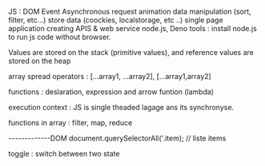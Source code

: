 JS :
    DOM
    Event
    Asynchronous request
    animation 
    data manipulation (sort, filter, etc...)
    store data (coockies, localstorage, etc ..)
    single page application
    creating APIS & web service node.js, Deno
tools : 
    install node.js to run js code without browser.


Values are stored on the stack (primitive values), and reference values are stored on the heap


array spread operators : [...array1, ...array2],  [...array1,array2]

functions : deslaration, expression and arrow funtion (lambda)

execution context : JS is single theaded lagage ans its synchronyse. 

functions in array : filter, map, reduce

-------------DOM
document.querySelectorAll('.item); // liste items 

toggle : switch between two state


